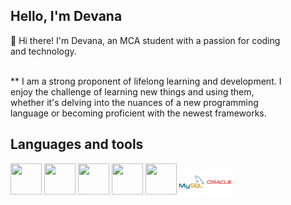 <div style="padding: 2rem">
    <h2>
        Hello, I'm Devana <br />
    </h2>
    <p>
        👋 Hi there! I'm Devana, an MCA student with a passion for coding
        and technology.<br />
        <br />
    
** I am a strong proponent of lifelong learning and development. I enjoy the challenge of learning new things and using them, whether it's delving into the nuances of a new programming language or becoming proficient with the newest frameworks.
    </p>
    <h2>Languages and tools</h2>
    <div>
        <img
            src="https://cdn.jsdelivr.net/gh/devicons/devicon@latest/icons/java/java-original-wordmark.svg"
            width="50"
            height="50"
        />
        <img
            src="https://cdn.jsdelivr.net/gh/devicons/devicon@latest/icons/c/c-original.svg"
            width="50"
            height="50"
        />
        <img
            src="https://cdn.jsdelivr.net/gh/devicons/devicon@latest/icons/cplusplus/cplusplus-original.svg"
            width="50"
            height="50"
        />
        <img
            src="https://cdn.jsdelivr.net/gh/devicons/devicon@latest/icons/python/python-original-wordmark.svg"
            width="50"
            height="50"
        />
        <img
            src="https://cdn.jsdelivr.net/gh/devicons/devicon@latest/icons/php/php-original.svg"
            width="50"
            height="50"
        />
      <img src="https://raw.githubusercontent.com/devicons/devicon/master/icons/mysql/mysql-original-wordmark.svg" alt="mysql" width="40" height="40"/> 
      <img src="https://raw.githubusercontent.com/devicons/devicon/master/icons/oracle/oracle-original.svg" alt="oracle" width="40" height="40"/>
    </div>
</div>
